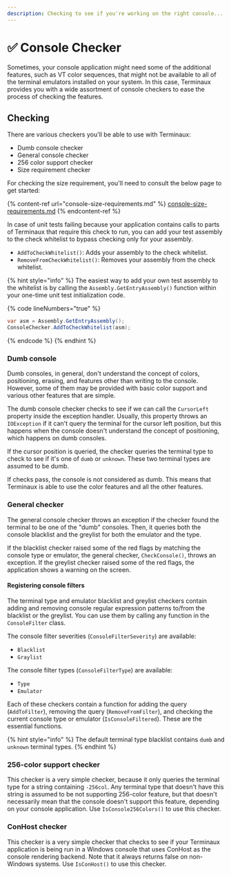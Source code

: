 ```yaml
---
description: Checking to see if you're working on the right console...
---
```


# ✅ Console Checker

Sometimes, your console application might need some of the additional features, such as VT color sequences, that might not be available to all of the terminal emulators installed on your system. In this case, Terminaux provides you with a wide assortment of console checkers to ease the process of checking the features.

## Checking

There are various checkers you'll be able to use with Terminaux:

* Dumb console checker
* General console checker
* 256 color support checker
* Size requirement checker

For checking the size requirement, you'll need to consult the below page to get started:

{% content-ref url="console-size-requirements.md" %}
[console-size-requirements.md](console-size-requirements.md)
{% endcontent-ref %}

In case of unit tests failing because your application contains calls to parts of Terminaux that require this check to run, you can add your test assembly to the check whitelist to bypass checking only for your assembly.

* `AddToCheckWhitelist()`: Adds your assembly to the check whitelist.
* `RemoveFromCheckWhitelist()`: Removes your assembly from the check whitelist.

{% hint style="info" %}
The easiest way to add your own test assembly to the whitelist is by calling the `Assembly.GetEntryAssembly()` function within your one-time unit test initialization code.

{% code lineNumbers="true" %}
```csharp
var asm = Assembly.GetEntryAssembly();
ConsoleChecker.AddToCheckWhitelist(asm);
```
{% endcode %}
{% endhint %}

### Dumb console

Dumb consoles, in general, don't understand the concept of colors, positioning, erasing, and features other than writing to the console. However, some of them may be provided with basic color support and various other features that are simple.

The dumb console checker checks to see if we can call the `CursorLeft` property inside the exception handler. Usually, this property throws an `IOException` if it can't query the terminal for the cursor left position, but this happens when the console doesn't understand the concept of positioning, which happens on dumb consoles.

If the cursor position is queried, the checker queries the terminal type to check to see if it's one of `dumb` or `unknown`. These two terminal types are assumed to be dumb.

If checks pass, the console is not considered as dumb. This means that Terminaux is able to use the color features and all the other features.

### General checker

The general console checker throws an exception if the checker found the terminal to be one of the "dumb" consoles. Then, it queries both the console blacklist and the greylist for both the emulator and the type.

If the blacklist checker raised some of the red flags by matching the console type or emulator, the general checker, `CheckConsole()`, throws an exception. If the greylist checker raised some of the red flags, the application shows a warning on the screen.

#### Registering console filters

The terminal type and emulator blacklist and greylist checkers contain adding and removing console regular expression patterns to/from the blacklist or the greylist. You can use them by calling any function in the `ConsoleFilter` class.

The console filter severities (`ConsoleFilterSeverity`) are available:

* `Blacklist`
* `Graylist`

The console filter types (`ConsoleFilterType`) are available:

* `Type`
* `Emulator`

Each of these checkers contain a function for adding the query (`AddToFilter`), removing the query (`RemoveFromFilter`), and checking the current console type or emulator (`IsConsoleFiltered`). These are the essential functions.

{% hint style="info" %}
The default terminal type blacklist contains `dumb` and `unknown` terminal types.
{% endhint %}

### 256-color support checker

This checker is a very simple checker, because it only queries the terminal type for a string containing `-256col`. Any terminal type that doesn't have this string is assumed to be not supporting 256-color feature, but that doesn't necessarily mean that the console doesn't support this feature, depending on your console application. Use `IsConsole256Colors()` to use this checker.

### ConHost checker

This checker is a very simple checker that checks to see if your Terminaux application is being run in a Windows console that uses ConHost as the console rendering backend. Note that it always returns false on non-Windows systems. Use `IsConHost()` to use this checker.
